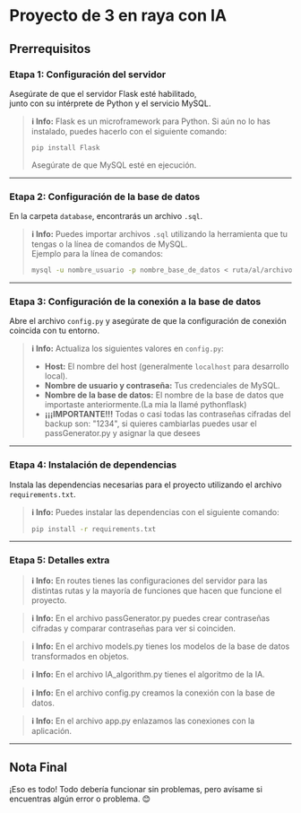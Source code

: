 # Proyecto de 3 en raya con IA

## Prerrequisitos

### Etapa 1: Configuración del servidor  
Asegúrate de que el servidor Flask esté habilitado,  
junto con su intérprete de Python y el servicio MySQL.  

> **ℹ️ Info:** Flask es un microframework para Python. Si aún no lo has instalado, puedes hacerlo con el siguiente comando:  
> ```bash
> pip install Flask
> ```  
> Asegúrate de que MySQL esté en ejecución.

---

### Etapa 2: Configuración de la base de datos  
En la carpeta `database`, encontrarás un archivo `.sql`.    

> **ℹ️ Info:** Puedes importar archivos `.sql` utilizando la herramienta que tu tengas o la línea de comandos de MySQL.  
> Ejemplo para la línea de comandos:  
> ```bash
> mysql -u nombre_usuario -p nombre_base_de_datos < ruta/al/archivo.sql
> ```

---

### Etapa 3: Configuración de la conexión a la base de datos  
Abre el archivo `config.py` y asegúrate de que la configuración de conexión coincida con tu entorno.  

> **ℹ️ Info:** Actualiza los siguientes valores en `config.py`:
> - **Host:** El nombre del host (generalmente `localhost` para desarrollo local).
> - **Nombre de usuario y contraseña:** Tus credenciales de MySQL.
> - **Nombre de la base de datos:** El nombre de la base de datos que importaste anteriormente.(La mia la llamé pythonflask)
> - **¡¡¡IMPORTANTE!!!** Todas o casi todas las contraseñas cifradas del backup son: "1234", si quieres cambiarlas puedes usar el passGenerator.py y asignar la que desees

---

### Etapa 4: Instalación de dependencias  
Instala las dependencias necesarias para el proyecto utilizando el archivo `requirements.txt`.  

> **ℹ️ Info:** Puedes instalar las dependencias con el siguiente comando:  
> ```bash
> pip install -r requirements.txt
> ```

---

### Etapa 5: Detalles extra
> **ℹ️ Info:** En routes tienes las configuraciones del servidor para las distintas rutas y la mayoría de funciones que hacen que funcione el proyecto.

> **ℹ️ Info:** En el archivo passGenerator.py puedes crear contraseñas cifradas y comparar contraseñas para ver si coinciden.

> **ℹ️ Info:** En el archivo models.py tienes los modelos de la base de datos transformados en objetos.

> **ℹ️ Info:** En el archivo IA_algorithm.py tienes el algoritmo de la IA.

> **ℹ️ Info:** En el archivo config.py creamos la conexión con la base de datos.

> **ℹ️ Info:** En el archivo app.py enlazamos las conexiones con la aplicación.
---

## Nota Final  
¡Eso es todo! Todo debería funcionar sin problemas, pero avísame si encuentras algún error o problema. 😊